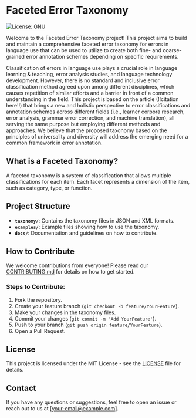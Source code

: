 # Faceted Error Taxonomy

[![License: GNU](https://img.shields.io/badge/License-GNU-yellow.svg)]([https://opensource.org/licenses/MIT](https://opensource.org/license/gpl-3-0))
<!---
[![Contributors](https://img.shields.io/github/contributors/username/faceted-taxonomy-project)](https://github.com/username/faceted-taxonomy-project/graphs/contributors)
-->

Welcome to the Faceted Error Taxonomy project! This project aims to build and maintain a comprehensive faceted error taxonomy for errors in language use that can be used to utilize to create both fine- and coarse-grained error annotation schemes depending on specific requirements.

Classification of errors in language use plays a crucial role in language learning \& teaching, error analysis studies, and language technology development.
However, there is no standard and inclusive error classification method agreed upon among different disciplines, which causes repetition of similar efforts and a barrier in front of a common understanding in the field.
This project is based on the article (!!citation here!!) that brings a new and holistic perspective to error classifications and annotation schemes across different fields (i.e., learner corpora research, error analysis, grammar error correction, and machine translation), all serving the same purpose but employing different methods and approaches.
We believe that the proposed taxonomy based on the principles of universality and diversity will address the emerging need for a common framework in error annotation.

## What is a Faceted Taxonomy?

A faceted taxonomy is a system of classification that allows multiple classifications for each item. Each facet represents a dimension of the item, such as category, type, or function.

## Project Structure

- **`taxonomy/`**: Contains the taxonomy files in JSON and XML formats.
- **`examples/`**: Example files showing how to use the taxonomy.
- **`docs/`**: Documentation and guidelines on how to contribute.

## How to Contribute

We welcome contributions from everyone! Please read our [CONTRIBUTING.md](CONTRIBUTING.md) for details on how to get started. 

### Steps to Contribute:

1. Fork the repository.
2. Create your feature branch (`git checkout -b feature/YourFeature`).
3. Make your changes in the taxonomy files.
4. Commit your changes (`git commit -m 'Add YourFeature'`).
5. Push to your branch (`git push origin feature/YourFeature`).
6. Open a Pull Request.

## License

This project is licensed under the MIT License - see the [LICENSE](LICENSE) file for details.

## Contact

If you have any questions or suggestions, feel free to open an issue or reach out to us at [your-email@example.com].
